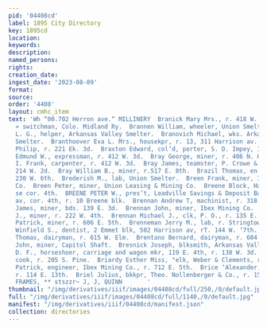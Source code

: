 ```yaml
---
pid: '04408cd'
label: 1895 City Directory
key: 1895cd
location: 
keywords: 
description: 
named_persons: 
rights: 
creation_date: 
ingest_date: '2023-08-09'
format: 
source: 
order: '4408'
layout: cmhc_item
text: 'Wh “00.702 Herron ave.“ MILLINERY  Branick Mary Mrs., r. 418 W. 2d.  Branick
  » switchman, Colo. Midland Ry.  Brannen William, wheeler, Union Smelter.  Brannon
  L. G., helper, Arkansas Valley Smelter.  Branovich Michael, wks. Arkansas Valley
  Smelter.  Branthoover Eva L. Mrs., housekpr, r. 13, 311 Harrison av.  Brautigam
  Philip, r. 221 Ek. 3d.  Braxton Edward, col’d, porter, S. D. Impey, 107 W. 2d.  Bray
  Edmund W., expressman, r. 412 W. 3d.  Bray George, miner, r. 406 N. Hemlock.  Bray
  I. Frank, carpenter, r. 412 W. 3d.  Bray James, teamster, P. Crowe & Bro., bds.
  214 W. 2d.  Bray William B., miner, r.517 E. 8th.  Brazil Thomas, en ineer, bds.
  230 W. 6th.  Brederish M., lab, Union Smelter.  Breen Frank, miner, Ibex Mining
  Co.  Breen Peter, miner, Union Leasing & Mining Co.  Breene Block, Harrison av,
  se cor. 4th.  BREENE PETER W., pres’t, Leadville Savings & Deposit Bank, Harrison
  av, cor. 4th, r. 10 Breene blk.  Brennan Andrew T, machinist, r. 318 W. 6th.  Brennan
  James, miner, bds. 139 E. 3d.  Brennan John, miner, Ibex Mining Co.  Brennan Lawrence
  J., miner, r. 222 W. 4th.  Brennan Michael J., clk, P. O., r. 135 E. 9th.  Brennan
  Patrick, miner, r. 606 E. 5th.  Brenneman Jerry M., lab, r. Stringtown.  Brenneman
  Winfield S., dentist, 2 Emmet blk, 502 Harrison av, rT. 144 W. ‘7th.  Brentano A.
  Thomas, dairyman, r. 615 W. Elm.  Brentano Bernard, dairyman, r. 604 W. Chestnut.  Breslinhom
  John, miner, Capitol Shaft.  Bresnick Joseph, blksmith, Arkansas Valley Smelter.  BRESSETTE
  D. F., horseshoer, carriage and wagon mkr, 119 E. 4th, r. 138 W. 3d.  Brewer George,
  cook, r. 205 S. Pine.  Briardy Esther Miss, "elk, Weber & Clements, r. 712 E. 5th.  Briardy
  Patrick, engineer, Ibex Mining Co., r. 712 E. 5th.  Brice ‘Alexander, switchman,
  r. 114 E. 13th.  Briel Julius, bkkpr, Theo. Nollenberger & Co., r. 1515 N. Poplar.  PICTURE
  FRAMES, ** stszzr~ J, J, QUINN       '
thumbnail: "/img/derivatives/iiif/images/04408cd/full/250,/0/default.jpg"
full: "/img/derivatives/iiif/images/04408cd/full/1140,/0/default.jpg"
manifest: "/img/derivatives/iiif/04408cd/manifest.json"
collection: directories
---
```

